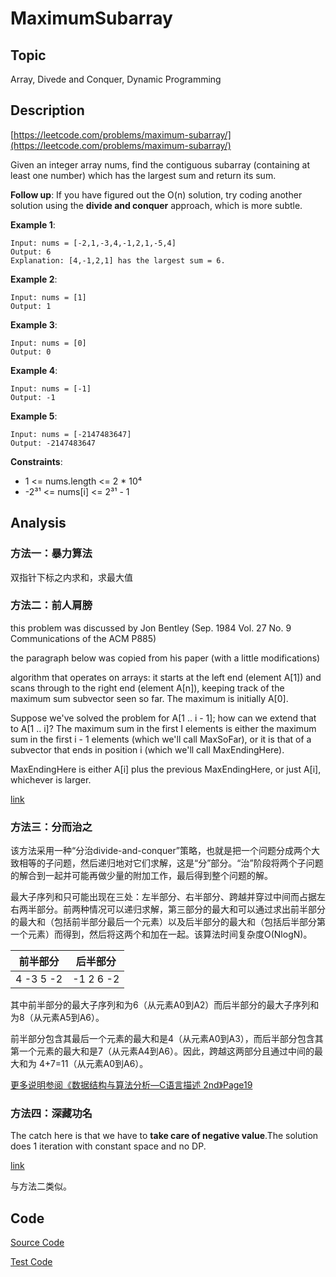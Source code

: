 # MaximumSubarray #

## Topic

Array, Divede and Conquer, Dynamic Programming

## Description

[https://leetcode.com/problems/maximum-subarray/](https://leetcode.com/problems/maximum-subarray/)

Given an integer array nums, find the contiguous subarray (containing at least one number) which has the largest sum and return its sum.

**Follow up**: If you have figured out the O(n) solution, try coding another solution using the **divide and conquer** approach, which is more subtle.

**Example 1**:

```
Input: nums = [-2,1,-3,4,-1,2,1,-5,4]
Output: 6
Explanation: [4,-1,2,1] has the largest sum = 6.
```

**Example 2**:

```
Input: nums = [1]
Output: 1
```

**Example 3**:

```
Input: nums = [0]
Output: 0
```

**Example 4**:

```
Input: nums = [-1]
Output: -1
```

**Example 5**:

```
Input: nums = [-2147483647]
Output: -2147483647
```

**Constraints**:

- 1 <= nums.length <= 2 * 10⁴
- -2³¹ <= nums[i] <= 2³¹ - 1

## Analysis

### 方法一：暴力算法

双指针下标之内求和，求最大值

### 方法二：前人肩膀

this problem was discussed by Jon Bentley (Sep. 1984 Vol. 27 No. 9 Communications of the ACM P885)

the paragraph below was copied from his paper (with a little modifications)

algorithm that operates on arrays: it starts at the left end (element A[1]) and scans through to the right end (element A[n]), keeping track of the maximum sum subvector seen so far. The maximum is initially A[0].

Suppose we've solved the problem for A[1 .. i - 1]; how can we extend that to A[1 .. i]? The maximum sum in the first I elements is either the maximum sum in the first i - 1 elements (which we'll call MaxSoFar), or it is that of a subvector that ends in position i (which we'll call MaxEndingHere).

MaxEndingHere is either A[i] plus the previous MaxEndingHere, or just A[i], whichever is larger.

<a href="https://leetcode.com/problems/maximum-subarray/discuss/20211/Accepted-O\(n\)-solution-in-java">link</a>


### 方法三：分而治之

该方法采用一种“分治divide-and-conquer”策略，也就是把一个问题分成两个大致相等的子问题，然后递归地对它们求解，这是“分”部分。“治”阶段将两个子问题的解合到一起并可能再做少量的附加工作，最后得到整个问题的解。

最大子序列和只可能出现在三处：左半部分、右半部分、跨越并穿过中间而占据左右两半部分。前两种情况可以递归求解，第三部分的最大和可以通过求出前半部分的最大和（包括前半部分最后一个元素）以及后半部分的最大和（包括后半部分第一个元素）而得到，然后将这两个和加在一起。该算法时间复杂度O(NlogN)。

前半部分|后半部分
---|---
4  -3  5  -2|-1  2  6  -2

其中前半部分的最大子序列和为6（从元素A0到A2）而后半部分的最大子序列和为8（从元素A5到A6）。

前半部分包含其最后一个元素的最大和是4（从元素A0到A3），而后半部分包含其第一个元素的最大和是7（从元素A4到A6）。因此，跨越这两部分且通过中间的最大和为 4+7=11（从元素A0到A6）。

[更多说明参阅《数据结构与算法分析—C语言描述 2nd》Page19](#)

### 方法四：深藏功名

The catch here is that we have to **take care of negative value**.The solution does 1 iteration with constant space and no DP.

<a href="https://leetcode.com/problems/maximum-subarray/discuss/20210/O(n)-Java-solution">link</a>

与方法二类似。

## Code

[Source Code](MaximumSubarray.java)

[Test Code](MaximumSubarrayTest.java)

